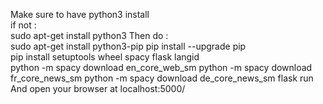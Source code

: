 Make sure to have python3 install</br>
if not : </br>
sudo apt-get install python3
Then do :</br>
sudo apt-get install python3-pip
pip install --upgrade pip</br>
pip install setuptools wheel spacy flask langid</br>
python -m spacy download en_core_web_sm
python -m spacy download fr_core_news_sm
python -m spacy download de_core_news_sm
flask run </br>
And open your browser at localhost:5000/</br>